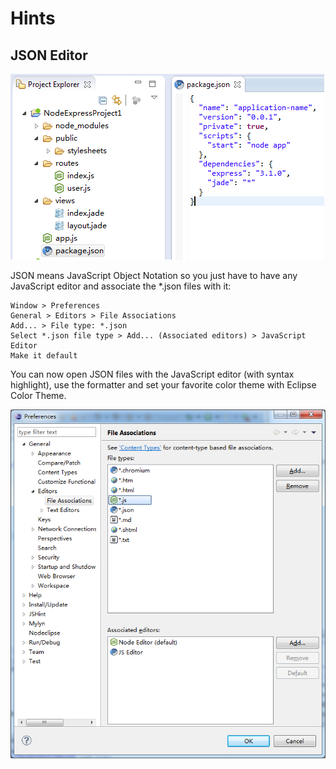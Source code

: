 # Hints

## JSON Editor

![Eclipse-Configure-JSON-Association.PNG](Pictures/Eclipse-Configure-JSON-Association.PNG)

JSON means JavaScript Object Notation so you just have to have any JavaScript editor 
and associate the *.json files with it:

    Window > Preferences
    General > Editors > File Associations
    Add... > File type: *.json
    Select *.json file type > Add... (Associated editors) > JavaScript Editor
    Make it default

You can now open JSON files with the JavaScript editor (with syntax highlight),
 use the formatter and set your favorite color theme with Eclipse Color Theme.

![Eclipse-Preferences-FileAssociations.png](Pictures/Eclipse-Preferences-FileAssociations.png)